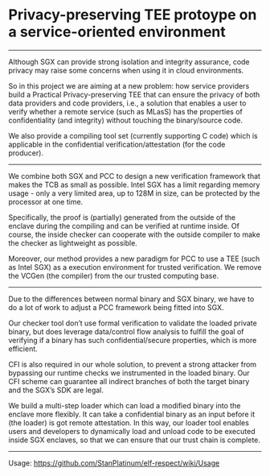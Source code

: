 # Privacy-preserving TEE protoype on a service-oriented environment

***

Although SGX can provide strong isolation and integrity assurance, code privacy may raise some concerns when using it in cloud environments.

So in this project we are aiming at a new problem: how service providers build a Practical Privacy-preserving TEE that can ensure the privacy of both data providers and code providers, i.e., a solution that enables a user to verify whether a remote service (such as MLasS) has the properties of confidentiality (and integrity) without touching the binary/source code.

We also provide a compiling tool set (currently supporting C code) which is applicable in the confidential verification/attestation (for the code producer).

***

We combine both SGX and PCC to design a new verification framework that makes the TCB as small as possible. Intel SGX has a limit regarding memory usage - only a very limited area, up to 128M in size, can be protected by the processor at one time.

Specifically, the proof is (partially) generated from the outside of the enclave during the compiling and can be verified at runtime inside. Of course, the inside checker can cooperate with the outside compiler to make the checker as lightweight as possible.

Moreover, our method provides a new paradigm for PCC to use a TEE (such as Intel SGX) as a execution environment for trusted verification. We remove the VCGen (the compiler) from the our trusted computing base. 

***

Due to the differences between normal binary and SGX binary, we have to do a lot of work to adjust a PCC framework being fitted into SGX.

Our checker tool don’t use formal verification to validate the loaded private binary, but does leverage data/control flow analysis to fulfill the goal of verifying if a binary has such confidential/secure properties, which is more efficient.

CFI is also required in our whole solution, to prevent a strong attacker from bypassing our runtime checks we instrumented in the loaded binary. Our CFI scheme can guarantee all indirect branches of both the target binary and the SGX’s SDK are legal. 

We build a multi-step loader which can load a modified binary into the enclave more flexibly. It can take a confidential binary as an input before it (the loader) is got remote attestation. In this way, our loader tool enables users and developers to dynamically load and unload code to be executed inside SGX enclaves, so that we can ensure that our trust chain is complete.

***

Usage: https://github.com/StanPlatinum/elf-respect/wiki/Usage
